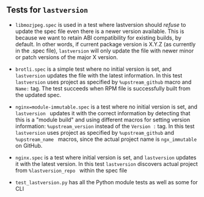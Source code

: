 ## Tests for `lastversion`

*   `libmozjpeg.spec` is used in a test where lastversion should *refuse* to update the spec file
even there is a newer version available. This is because we want to retain ABI compatibility for
existing builds, by default. In other words, if current package version is X.Y.Z (as currently in
 the .spec file), `lastversion` will only update the file with newer minor or patch versions of
  the major X version.

*  `brotli.spec` is a simple test where no initial version is set, and `lastversion` updates the
 file with the latest information. 
 In this test `lastversion` uses project as specified by `%upstream_github` macro and `Name:` tag.
The test succeeds when RPM file is successfully built from the updated spec.
 
*  `nginx=module-immutable.spec` is a test where no initial version is set, and `lastversion
` updates it with the correct information by detecting that this is a "module build" and using
 different macros for setting version information: `%upstream_version` instead of the `Version
 :` tag.
 In this test `lastversion` uses project as specified by `%upstream_github` and `%upstream_name
 ` macros, since the actual project name is `ngx_immutable` on GitHub. 
 
* `nginx.spec` is a test where initial version is set, and `lastversion`  updates it with the
 latest version. In this test `lastversion` discovers actual project from `%lastversion_repo
 ` within the spec file

* `test_lastversion.py` has all the Python module tests as well as some for CLI 